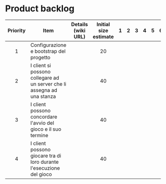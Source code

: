 # Product backlog

| Priority | Item                                                                    	 | Details (wiki URL) | Initial size estimate | 1 | 2 | 3 | 4 | 5 | 6 |
|----------|-----------------------------------------------------------------------------|--------------------|-----------------------|---|---|---|---|---|---|
| <center>1</center>        | Configurazione e bootstrap del progetto                                 	 |                    | <center>20</center>         |   |   |   |   |   |   |
| <center>2</center>        | I client si possono collegare ad un server che li assegna ad una stanza 	 |                    | <center>40</center>         |   |   |   |   |   |   |
| <center>3</center>        | I client possono concordare l'avvio del gioco e il suo termine         	 |                    | <center>40</center>         |   |   |   |   |   |   |
| <center>4</center>        | I client possono giocare tra di loro durante l'esecuzione del gioco        |                    | <center>40</center>         |   |   |   |   |   |   |
